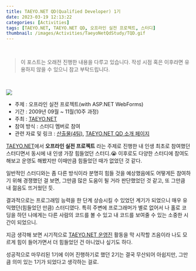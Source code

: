 ```yaml
---
title: TAEYO.NET QD(Qualified Developer) 1기
date: 2023-03-19 12:13:22
categories: [Activities]
tags: [TAEYO.NET, TAEYO.NET QD, 오프라인 실전 프로젝트, 스터디]
thumbnail: /images/Activities/TaeyoNetQdStudy/TQD.gif
---
```


<br />

> 이 포스트는 오래전 진행한 내용을 다루고 있습니다. 작성 시점 혹은 이후라면 유용하지 않을 수 있으니 참고 부탁드립니다.

<br />

![](/images/Activities/TaeyoNetQdStudy/TQD.gif)

- 주제 : 오프라인 실전 프로젝트(with ASP.NET WebForms)
- 기간 : 2009년 09월 ~ 11월(10주 과정)
- 주최 : [TAEYO.NET](http://taeyo.net)
- 참여 방식 : 스터디 멤버로 참여
- 관련 자료 및 링크 : [산출물(4팀)](https://drive.google.com/file/d/1MtvxZweDMyjjT3VoAQ6zzwn-dJII9qaf/view?usp=share_link), [TAEYO.NET QD 소개 페이지](http://www.taeyo.net/QD/)

[TAEYO.NET](http://taeyo.net)에서 **오프라인 실전 프로젝트** 라는 주제로 진행한 내 인생 최초로 참여했던 스터디면서 동시에 내 인생 가장 힘들었던 스터디.😭 이후로도 다양한 스터디에 참여도 해보고 운영도 해봤지만 이때만큼 힘들었던 때가 없었던 것 같다.

일반적인 스터디와는 좀 다른 방식이라 분명히 힘들 것을 예상했음에도 어떻게든 참여하기 위해 경쟁했던 걸 보면, 그만큼 많은 도움이 될 거라 판단했었던 것 같고, 또 그만큼 내 젊음도 뜨거웠던 듯.

결과적으로는 프로그래밍 능력을 한 단계 상승시킬 수 있었던 계기가 되었으니 매우 유익했던(힘들었던 만큼) 스터디였다. 특히 주변에 프로그래머가 별로 없어서 나 홀로 코딩을 하던 나에게는 다른 사람의 코드를 볼 수 있고 내 코드를 보여줄 수 있는 소중한 시간이 되었으니.

지금 생각해 보면 시기적으로 [TAEYO.NET 운영진](http://www.taeyo.net/About/Sysop.aspx) 활동을 막 시작할 즈음이라 나도 모르게 힘이 들어가면서 더 힘들었던 건 아니었나 싶기도 하다.

성공적으로 마무리된 1기에 이어 진행하기로 했던 2기는 결국 무산되어 아쉽지만, 그만큼 의미 있는 1기가 되었다고 생각하는 걸로.

<br />
